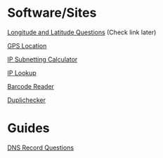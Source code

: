 # Software/Sites

<a href = "https://www.latlong.net/degrees-minutes-seconds-to-decimal-degrees" target = "_self">Longitude and Latitude Questions</a> (Check link later)

<a href = "https://www.gps-coordinates.net/" target = "_self">GPS Location</a>

<a href = "http://www.adminsub.net/ipv4-subnet-calculator/" target = "_self">IP Subnetting Calculator</a>

<a href = "https://myip.ms/" target = "_self">IP Lookup</a>

<a href = "https://online-barcode-reader.inliteresearch.com/" target = "_self">Barcode Reader</a>

<a href = "https://www.duplichecker.com/reverse-image-search.php" target = "_self">Duplichecker</a>

# Guides

<a href = "https://en.wikipedia.org/wiki/List_of_DNS_record_types" target = "_self">DNS Record Questions</a>
